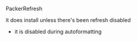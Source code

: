 






PackerRefresh

it does install unless there's been refresh disabled
  - it is disabled  during autoformatting
